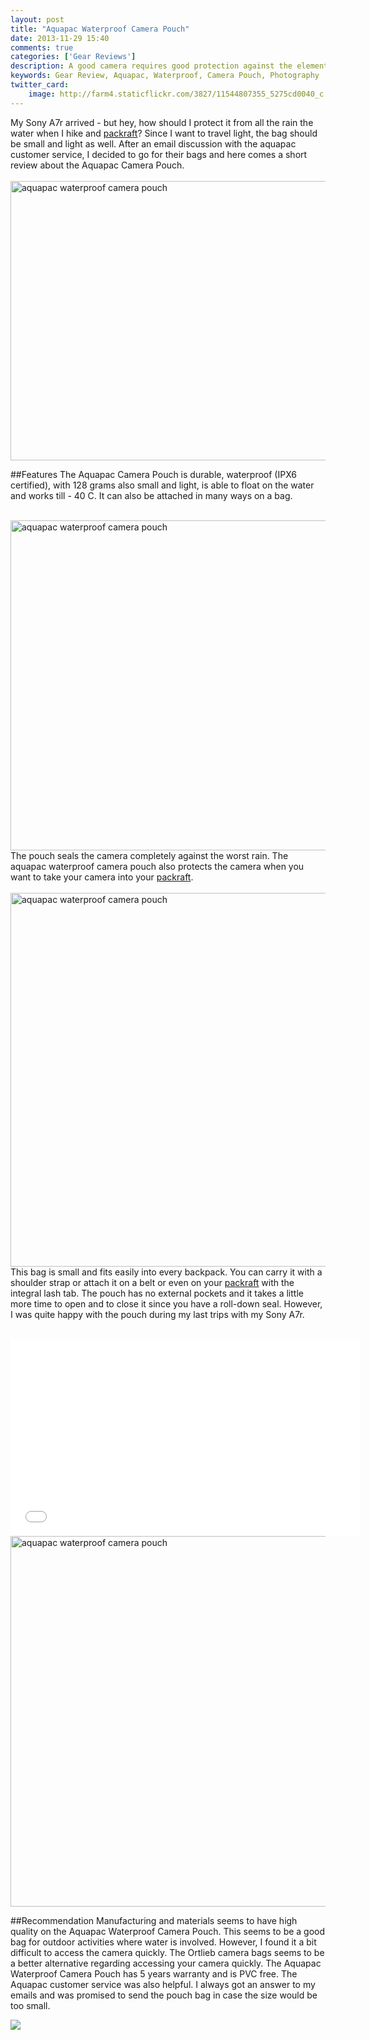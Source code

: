 ```yaml
---
layout: post
title: "Aquapac Waterproof Camera Pouch"
date: 2013-11-29 15:40
comments: true
categories: ['Gear Reviews']
description: A good camera requires good protection against the elements
keywords: Gear Review, Aquapac, Waterproof, Camera Pouch, Photography
twitter_card:
    image: http://farm4.staticflickr.com/3827/11544807355_5275cd0040_c.jpg
---
```

My Sony A7r arrived - but hey, how should I protect it from all the rain the water when I hike and <a href="http://hikeventures.com/gear-review-unpacking-alpacka-packraft/" target="_self">packraft</a>? Since I want to travel light, the bag should be small and light as well. After an email discussion with the aquapac customer service, I decided to go for their bags and here comes a short review about the Aquapac Camera Pouch.
<br><br>
<a href="http://amzn.to/1tT2v8b"><img src="http://farm8.staticflickr.com/7307/11116437804_2207939524_c.jpg" width="800" height="447" alt="aquapac waterproof camera pouch"></a><!--more-->

##Features
The Aquapac Camera Pouch is durable, waterproof (IPX6 certified), with 128 grams also small and light, is able to float on the water and works till - 40 C. It can also be attached in many ways on a bag.<br><br>

<a href="http://amzn.to/1tT2v8b"><img src="http://farm4.staticflickr.com/3711/11116414646_a5d57a4fbb_c.jpg" width="800" height="528" alt="aquapac waterproof camera pouch"></a>
<br>The pouch seals the camera completely against the worst rain. The aquapac waterproof camera pouch also protects the camera when you want to take your camera into your <a href="http://hikeventures.com/gear-review-unpacking-alpacka-packraft/" target="_self">packraft</a>.<br><br>
<a href="http://amzn.to/1tT2v8b"><img src="http://farm6.staticflickr.com/5510/11116413886_45337b44e0_c.jpg" width="800" height="598" alt="aquapac waterproof camera pouch"></a>
<br>This bag is small and fits easily into every backpack. You can carry it with a shoulder strap or attach it on a belt or even on your <a href="http://hikeventures.com/gear-review-unpacking-alpacka-packraft/" target="_self">packraft</a> with the integral lash tab. The pouch has no external pockets and it takes a little more time to open and to close it since you have a roll-down seal. However, I was quite happy with the pouch during my last trips with my Sony A7r.<br><br>
<iframe width="560" height="315" src="//www.youtube.com/embed/OSu3_QP2Nq0" frameborder="0" allowfullscreen></iframe><a href="http://amzn.to/1tT2v8b"><img src="http://farm3.staticflickr.com/2845/11116370065_337feaee49_c.jpg" width="800" height="593" alt="aquapac waterproof camera pouch"></a>

##Recommendation
Manufacturing and materials seems to have high quality on the Aquapac Waterproof Camera Pouch. This seems to be a good bag for outdoor activities where water is involved. However, I found it a bit difficult to access the camera quickly. The Ortlieb camera bags seems to be a better alternative regarding accessing your camera quickly.  The Aquapac  Waterproof Camera Pouch has 5 years warranty and is PVC free. The Aquapac customer service was also helpful. I always got an answer to my emails and was promised to send the pouch bag in case the size would be too small.

<a rel="nofollow" href="http://www.amazon.com/gp/product/B0044LRNVA/ref=as_li_tl?ie=UTF8&camp=1789&creative=9325&creativeASIN=B0044LRNVA&linkCode=as2&tag=hikeve-20&linkId=TLHHU3NTMDDWFUYC"><img border="0" src="http://ws-na.amazon-adsystem.com/widgets/q?_encoding=UTF8&ASIN=B0044LRNVA&Format=_SL250_&ID=AsinImage&MarketPlace=US&ServiceVersion=20070822&WS=1&tag=hikeve-20" ></a><img src="http://ir-na.amazon-adsystem.com/e/ir?t=hikeve-20&l=as2&o=1&a=B0044LRNVA" width="1" height="1" border="0" alt="" style="border:none !important; margin:0px !important;" />
